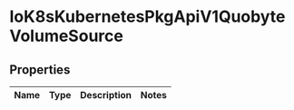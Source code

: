 
# IoK8sKubernetesPkgApiV1QuobyteVolumeSource

## Properties
Name | Type | Description | Notes
------------ | ------------- | ------------- | -------------



